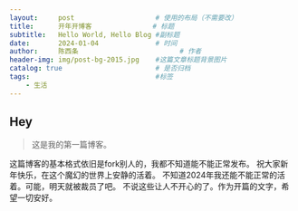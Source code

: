 ```yaml
---
layout:     post   				    # 使用的布局（不需要改）
title:      开年开博客 				# 标题 
subtitle:   Hello World, Hello Blog #副标题
date:       2024-01-04 				# 时间
author:     陈西条 						# 作者
header-img: img/post-bg-2015.jpg 	#这篇文章标题背景图片
catalog: true 						# 是否归档
tags:								#标签
    - 生活
---
```


## Hey

>这是我的第一篇博客。

这篇博客的基本格式依旧是fork别人的，我都不知道能不能正常发布。
祝大家新年快乐，在这个魔幻的世界上安静的活着。
不知道2024年我还能不能正常的活着。可能，明天就被裁员了吧。
不说这些让人不开心的了。作为开篇的文字，希望一切安好。
